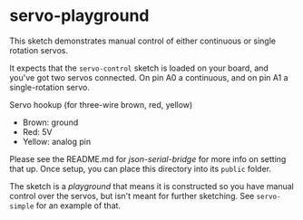 # servo-playground

This sketch demonstrates manual control of either continuous or single rotation servos.

It expects that the `servo-control` sketch is loaded on your board, and you've got two servos connected. On pin A0 a continuous, and on pin A1 a single-rotation servo.

Servo hookup (for three-wire brown, red, yellow)
* Brown: ground
* Red: 5V
* Yellow: analog pin

Please see the README.md for *json-serial-bridge* for more info on setting that up. Once setup, you can place this directory into its `public` folder.

The sketch is a *playground* that means it is constructed so you have manual control over the servos, but isn't meant for further sketching. See `servo-simple` for an example of that.
